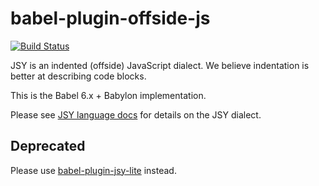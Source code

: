 # babel-plugin-offside-js
[![Build Status](https://travis-ci.org/jsy-lang/babel-plugin-offside-js.svg?branch=master)](https://travis-ci.org/jsy-lang/babel-plugin-offside-js)

JSY is an indented (offside) JavaScript dialect. We believe indentation is better at describing code blocks.

This is the Babel 6.x + Babylon implementation.

Please see [JSY language docs](https://github.com/jsy-lang/jsy-lang-docs) for details on the JSY dialect.


## Deprecated

Please use [babel-plugin-jsy-lite](https://github.com/jsy-lang/babel-plugin-jsy-lite) instead.
